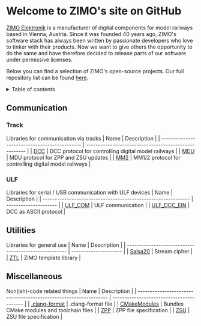 # Welcome to ZIMO's site on GitHub

[ZIMO Elektronik](http://zimo.at) is a manufacturer of digital components for model railways based in Vienna, Austria. Since it was founded 40 years ago, ZIMO's software stack has always been written by passionate developers who love to tinker with their products. Now we want to give others the opportunity to do the same and have therefore decided to release parts of our software under permissive licenses.

Below you can find a selection of ZIMO's open-source projects. Our full repository list can be found [here](https://github.com/orgs/ZIMO-Elektronik/repositories).

<details>
  <summary>Table of contents</summary>
  <ol>
    <li><a href="#communication">Communication</a></li>
      <ul>
        <li><a href="#track">Track</a></li>
        <li><a href="#ulf">ULF</a></li>
      </ul>
    <li><a href="#utilities">Utilities</a></li>
    <li><a href="#miscellaneous">Miscellaneous</a></li>
  </ol>
</details>

## Communication
### Track
Libraries for communication via tracks
| Name                                          | Description                                           |
| --------------------------------------------- | ----------------------------------------------------- |
| [DCC](https://github.com/ZIMO-Elektronik/DCC) | DCC protocol for controlling digital model railways   |
| [MDU](https://github.com/ZIMO-Elektronik/MDU) | MDU protocol for ZPP and ZSU updates                  |
| [MM2](https://github.com/ZIMO-Elektronik/MM2) | MM1/2 protocol for controlling digital model railways |

### ULF
Libraries for serial / USB communication with ULF devices
| Name                                                          | Description           |
| ------------------------------------------------------------- | --------------------- |
| [ULF_COM](https://github.com/ZIMO-Elektronik/ULF_COM)         | ULF communication     |
| [ULF_DCC_EIN](https://github.com/ZIMO-Elektronik/ULF_DCC_EIN) | DCC as ASCII protocol |

## Utilities
Libraries for general use
| Name                                                  | Description           |
| ----------------------------------------------------- | --------------------- |
| [Salsa20](https://github.com/ZIMO-Elektronik/Salsa20) | Stream cipher         |
| [ZTL](https://github.com/ZIMO-Elektronik/ZTL)         | ZIMO template library |

## Miscellaneous
Non(ish)-code related things
| Name                                                              | Description                               |
| ----------------------------------------------------------------- | ----------------------------------------- |
| [.clang-format](https://github.com/ZIMO-Elektronik/.clang-format) | .clang-format file                        |
| [CMakeModules](https://github.com/ZIMO-Elektronik/CMakeModules)   | Bundles CMake modules and toolchain files |
| [ZPP](https://github.com/ZIMO-Elektronik/ZPP)                     | ZPP file specification                    |
| [ZSU](https://github.com/ZIMO-Elektronik/ZSU)                     | ZSU file specification                    |